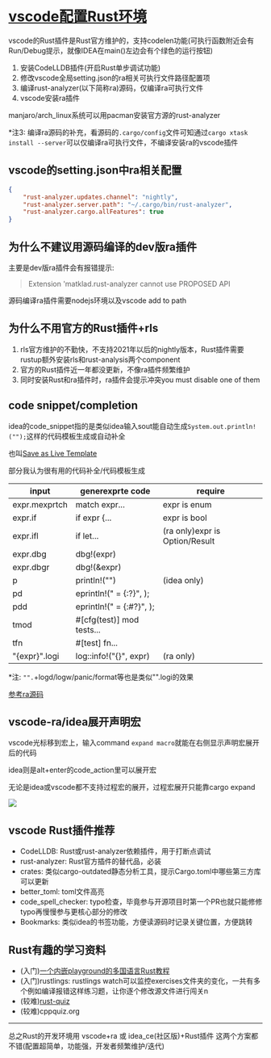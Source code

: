 # [vscode配置Rust环境](/archive/vscode/vscode_setup_rust.md)

vscode的Rust插件是Rust官方维护的，支持codelen功能(可执行函数附近会有Run/Debug提示，就像IDEA在main()左边会有个绿色的运行按钮)

1. 安装CodeLLDB插件(开启Rust单步调试功能)
2. 修改vscode全局setting.json的ra相关可执行文件路径配置项
3. 编译rust-analyzer(以下简称ra)源码，仅编译ra可执行文件
4. vscode安装ra插件

manjaro/arch_linux系统可以用pacman安装官方源的rust-analyzer

*注3: 编译ra源码的补充，看源码的`.cargo/config`文件可知通过`cargo xtask install --server`可以仅编译ra可执行文件，不编译安装ra的vscode插件

## vscode的setting.json中ra相关配置

```json
{
    "rust-analyzer.updates.channel": "nightly",
    "rust-analyzer.server.path": "~/.cargo/bin/rust-analyzer",
    "rust-analyzer.cargo.allFeatures": true
}
```

## 为什么不建议用源码编译的dev版ra插件

主要是dev版ra插件会有报错提示:

> Extension 'matklad.rust-analyzer cannot use PROPOSED API

源码编译ra插件需要nodejs环境以及vscode add to path

## 为什么不用官方的Rust插件+rls

1. rls官方维护的不勤快，不支持2021年以后的nightly版本，Rust插件需要rustup额外安装rls和rust-analysis两个component
2. 官方的Rust插件近一年都没更新，不像ra插件频繁维护
3. 同时安装Rust和ra插件时，ra插件会提示冲突you must disable one of them

## code snippet/completion

idea的code_snippet指的是类似idea输入sout能自动生成`System.out.println!("");`这样的代码模板生成或自动补全

也叫[Save as Live Template](https://www.jetbrains.com/webstorm/guide/tips/save-as-live-template/)

部分我认为很有用的代码补全/代码模板生成

| input | generexprte code | require |
|---| ------ | ---- |
| expr.mexprtch | match expr... | expr is enum |
| expr.if | if expr {... | expr is bool |
| expr.ifl | if let... | (ra only)expr is Option/Result |
| expr.dbg | dbg!(expr) |
| expr.dbgr | dbg!(&expr) |
| p | println!("") | (idea only) |
| pd | eprintln!(" = {:?}", ); |
| pdd | eprintln!(" = {:#?}", ); |
| tmod | #\[cfg(test)] mod tests... |
| tfn | #\[test] fn... |
| "{expr}".logi | log::info!("{}", expr) | (ra only) |

*注: `"".`+logd/logw/panic/format等也是类似"".logi的效果

[参考ra源码](https://github.com/rust-analyzer/rust-analyzer/blob/master/crates/completion/src/lib.rs#L29)

## vscode-ra/idea展开声明宏

vscode光标移到宏上，输入command `expand macro`就能在右侧显示声明宏展开后的代码

idea则是alt+enter的code_action里可以展开宏

无论是idea或vscode都不支持过程宏的展开，过程宏展开只能靠cargo expand

![](rust_analyzer_code_snippet_completion.gif)

## vscode Rust插件推荐

- CodeLLDB: Rust或rust-analyzer依赖插件，用于打断点调试
- rust-analyzer: Rust官方插件的替代品，必装
- crates: 类似cargo-outdated静态分析工具，提示Cargo.toml中哪些第三方库可以更新
- better_toml: toml文件高亮
- code_spell_checker: typo检查，毕竟参与开源项目时第一个PR也就只能修修typo再慢慢参与更核心部分的修改
- Bookmarks: 类似idea的书签功能，方便读源码时记录关键位置，方便跳转

## Rust有趣的学习资料

- (入门)[一个内嵌playground的多国语言Rust教程](https://tourofrust.com/00_zh-cn.html)
- (入门)rustlings: rustlings watch可以监控exercises文件夹的变化，一共有多个例如编译报错这样练习题，让你逐个修改源文件进行闯关n
- (较难)[rust-quiz](https://dtolnay.github.io/rust-quiz)
- (较难)cppquiz.org

---

总之Rust的开发环境用 vscode+ra 或 idea_ce(社区版)+Rust插件 这两个方案都不错(配置超简单，功能强，开发者频繁维护/迭代)
